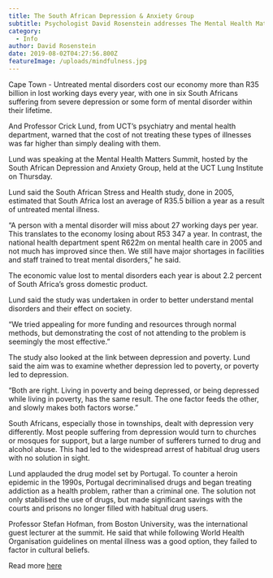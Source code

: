 ```yaml
---
title: The South African Depression & Anxiety Group
subtitle: Psychologist David Rosenstein addresses The Mental Health Matters Summit in Observatory
category:
  - Info
author: David Rosenstein
date: 2019-08-02T04:27:56.800Z
featureImage: /uploads/mindfulness.jpg
---
```

Cape Town - Untreated mental disorders cost our economy more than R35 billion in lost working days every year, with one in six South Africans suffering from severe depression or some form of mental disorder within their lifetime.

And Professor Crick Lund, from UCT’s psychiatry and mental health department, warned that the cost of not treating these types of illnesses was far higher than simply dealing with them.

Lund was speaking at the Mental Health Matters Summit, hosted by the South African Depression and Anxiety Group, held at the UCT Lung Institute on Thursday.

Lund said the South African Stress and Health study, done in 2005, estimated that South Africa lost an average of R35.5 billion a year as a result of untreated mental illness.

“A person with a mental disorder will miss about 27 working days per year. This translates to the economy losing about R53 347 a year. In contrast, the national health department spent R622m on mental health care in 2005 and not much has improved since then. We still have major shortages in facilities and staff trained to treat mental disorders,” he said.

The economic value lost to mental disorders each year is about 2.2 percent of South Africa’s gross domestic product.

Lund said the study was undertaken in order to better understand mental disorders and their effect on society.

“We tried appealing for more funding and resources through normal methods, but demonstrating the cost of not attending to the problem is seemingly the most effective.”

The study also looked at the link between depression and poverty. Lund said the aim was to examine whether depression led to poverty, or poverty led to depression.

“Both are right. Living in poverty and being depressed, or being depressed while living in poverty, has the same result. The one factor feeds the other, and slowly makes both factors worse.”

South Africans, especially those in townships, dealt with depression very differently. Most people suffering from depression would turn to churches or mosques for support, but a large number of sufferers turned to drug and alcohol abuse. This had led to the widespread arrest of habitual drug users with no solution in sight.

Lund applauded the drug model set by Portugal. To counter a heroin epidemic in the 1990s, Portugal decriminalised drugs and began treating addiction as a health problem, rather than a criminal one. The solution not only stabilised the use of drugs, but made significant savings with the courts and prisons no longer filled with habitual drug users.

Professor Stefan Hofman, from Boston University, was the international guest lecturer at the summit. He said that while following World Health Organisation guidelines on mental illness was a good option, they failed to factor in cultural beliefs.

Read more [here](https://www.sadag.org/index.php?option=com_content&view=article&id=2318:mental-disorders-cost-sa-economy-r35bn&catid=74&Itemid=132)